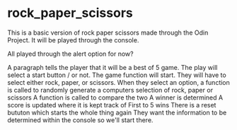 # rock_paper_scissors

This is a basic version of rock paper scissors made through the Odin Project. It will be played through the console.

All played through the alert option for now?

A paragraph tells the player that it will be a best of 5 game.
The play will select a start button / or not.
The game function will start.
They will have to select either rock, paper, or scissors.
When they select an option, a function is called to randomly generate a computers selection of rock, paper or scissors
A function is called to compare the two
A winner is determined
A score is updated where it is kept track of
First to 5 wins
There is a reset bututon which starts the whole thing again
They want the information to be determined within the console so we'll start there.
